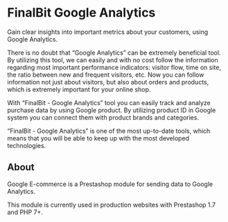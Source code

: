 # FinalBit Google Analytics
Gain clear insights into important metrics about your customers, using Google Analytics.

There is no doubt that “Google Analytics” can be extremely beneficial tool. By utilizing this tool, we can easily and with no cost follow the information regarding most important performance indicators: visitor flow, time on site, the ratio between new and frequent visitors, etc.
Now you can follow information not just about visitors, but also about orders and products, which is extremely important for your online shop.

With “FinalBit - Google Analytics” tool you can easily track and analyze purchase data by using Google product. By utilizing product ID in Google system you can connect them with product brands and categories.

“FinalBit - Google Analytics” is one of the most up-to-date tools, which means that you will be able to keep up with the most developed technologies.

## About
Google E-commerce is a Prestashop module for sending data to Google Analytics.

This module is currently used in production websites with Prestashop 1.7 and PHP 7+.
